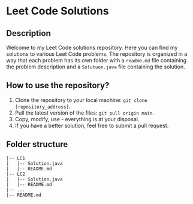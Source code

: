 # Leet Code Solutions

## Description

Welcome to my Leet Code solutions repository. Here you can find my solutions to various Leet Code problems. The repository is organized in a way that each problem has its own folder with a `readme.md` file containing the problem description and a `Solutuon.java` file containing the solution.

## How to use the repository?

1. Clone the repository to your local machine: `git clone [repository_address]`.
2. Pull the latest version of the files: `git pull origin main`.
3. Copy, modify, use - everything is at your disposal.
4. If you have a better solution, feel free to submit a pull request.

## Folder structure

    |-- LC1
    |   |-- Solution.java
    |   |-- README.md
    |-- LC2
    |   |-- Solution.java
    |   |-- README.md
    |-- ...
    |-- README.md
